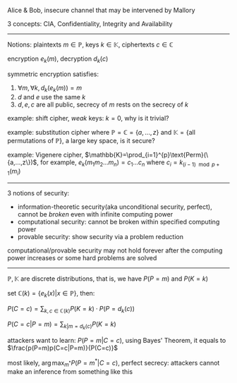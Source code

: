 Alice & Bob, insecure channel that may be intervened by Mallory

3 concepts: CIA, Confidentiality, Integrity and Availability 

---

Notions: plaintexts $m\in\mathbb{P}$, keys $k\in\mathbb{K}$, ciphertexts $c\in\mathbb{C}$

encryption $e_k(m)$, decryption $d_k(c)$

symmetric encryption satisfies:

1. $\forall m, \forall k, d_k(e_k(m))=m$
2. $d$ and $e$ use the same $k$
3. $d,e,c$ are all public, secrecy of $m$ rests on the secrecy of $k$

example: shift cipher, *weak* keys: $k=0$, why is it trivial?

example: substitution cipher where $\mathbb{P}=\mathbb{C}=\{a,...,z\}$ and $\mathbb{K}=\{\text{all permutations of }\mathbb{P}\}$, a large key space, is it secure?

example: Vigenere cipher, $\mathbb{K}=\prod_{i=1}^{p}\text{Perm}(\{a,...,z\})$, for example, $e_k(m_1m_2...m_n)=c_1...c_n$ where $c_i=k_{(i-1)\mod p+1}(m_i)$

---

3 notions of security:

* information-theoretic security(aka unconditional security, perfect), cannot be *broken* even with infinite computing power
* computational security: cannot be broken within specified computing power
* provable security: show security via a problem reduction

computational/provable security may not hold forever after the computing power increases or some hard problems are solved

---

$\mathbb{P},\mathbb{K}$ are discrete distributions, that is, we have $P(P=m)$ and $P(K=k)$

set $\mathbb{C}(k)=\{e_k(x)|x\in\mathbb{P}\}$, then:

$P(C=c)=\sum_{k,c\in\mathbb{C}(k)}P(K=k)\cdot P(P=d_k(c))$

$P(C=c|P=m)=\sum_{k|m=d_k(c)}P(K=k)$

attackers want to learn: $P(P=m|C=c)$, using Bayes' Theorem, it equals to $\frac{p(P=m)p(C=c|P=m)}{P(C=c)}$

most likely, $\arg\max_{m^*}P(P=m^*|C=c)$, perfect secrecy: attackers cannot make an inference from something like this

